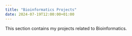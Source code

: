 ```yaml
---
title: "Bioinformatics Projects"
date: 2024-07-19T12:00:00+01:00
---
```


This section contains my projects related to Bioinformatics.

